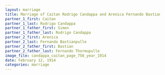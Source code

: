 ```yaml
---
layout: marriage
title: Marriage of Caitan Rodrigo Candappa and Arenica Fernando Bastianpulle
partner_1_first: Caitan
partner_1_last: Rodrigo Candappa
partner_1_father_first: Simon
partner_1_father_last: Rodrigo Candappa
partner_2_first: Arenica
partner_2_last: Fernando Bastianpulle
partner_2_father_first: Bastian
partner_2_father_last: Fernando Thormupulle
image_file: candappa_caitan_page_758_year_1914
date: February 12, 1914
categories: marriage
---
```


